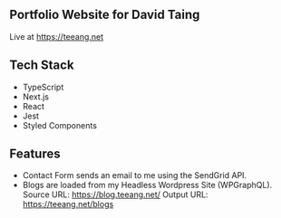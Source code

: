 ## Portfolio Website for David Taing
Live at https://teeang.net

## Tech Stack

- TypeScript
- Next.js
- React
- Jest
- Styled Components

## Features

- Contact Form sends an email to me using the SendGrid API.
- Blogs are loaded from my Headless Wordpress Site (WPGraphQL). 
    Source URL: https://blog.teeang.net/ 
    Output URL: https://teeang.net/blogs
